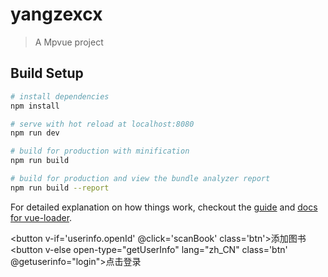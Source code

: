 # yangzexcx

> A Mpvue project

## Build Setup

``` bash
# install dependencies
npm install

# serve with hot reload at localhost:8080
npm run dev

# build for production with minification
npm run build

# build for production and view the bundle analyzer report
npm run build --report
```

For detailed explanation on how things work, checkout the [guide](http://vuejs-templates.github.io/webpack/) and [docs for vue-loader](http://vuejs.github.io/vue-loader).

<button v-if='userinfo.openId' @click='scanBook' class='btn'>添加图书</button>
<button v-else open-type="getUserInfo" lang="zh_CN" class='btn' @getuserinfo="login">点击登录</button>
